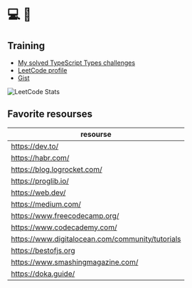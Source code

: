 # 💻 👋

## Training
- <a href="https://github.com/issues?q=is%3Aissue+author%3AGit-I985+repo%3Atype-challenges%2Ftype-challenges">My solved TypeScript Types challenges</a>
- <a href="https://leetcode.com/Git-I985/">LeetCode profile</a>
- <a href="https://gist.github.com/Git-I985">Gist</a>

![LeetCode Stats](https://leetcard.jacoblin.cool/Git-I985?theme=dark&font=Open%20Sans)

<!--
## Tools and technologies
<table>
    <tbody>
        <tr>
            <td>
                <strong>Develop with</strong>
            </td>
            <td>
                <img src="https://img.shields.io/static/v1?logo=webstorm&amp;message=webstorm%20%E2%9D%A4%EF%B8%8F&amp;color=%23f6f8fa&amp;labelColor=%23d0d7de&amp;style=for-the-badge&amp;logoColor=black&amp;label=" alt=""> 
                <img src="https://img.shields.io/static/v1?logo=PhpStorm&amp;message=PhpStorm&amp;color=%23f6f8fa&amp;labelColor=%23d0d7de&amp;style=for-the-badge&amp;logoColor=black&amp;label=" alt=""> 
                <img src="https://img.shields.io/static/v1?logo=Visual%20Studio%20Code&amp;message=VSCode&amp;color=%23f6f8fa&amp;labelColor=%23d0d7de&amp;style=for-the-badge&amp;label=&amp;logoColor=%23007ACC" alt=""> 
                <img src="https://img.shields.io/static/v1?logo=Postman&amp;message=Postman&amp;color=%23f6f8fa&amp;labelColor=%23d0d7de&amp;style=for-the-badge&amp;label=&amp;logoColor=" alt=""> 
                <img src="https://img.shields.io/static/v1?logo=Figma&amp;message=Figma&amp;color=%23f6f8fa&amp;labelColor=%23d0d7de&amp;style=for-the-badge&amp;label=&amp;logoColor=%23F24E1E" alt=""> 
                <img src="https://img.shields.io/static/v1?logo=Apple&amp;message=OSX%20/%20iOS&amp;color=%23f6f8fa&amp;labelColor=%23d0d7de&amp;style=for-the-badge&amp;logoColor=black&amp;label=" alt=""> 
                <img src="https://img.shields.io/static/v1?logo=Google%20Chrome&amp;message=Chrome&amp;color=%23f6f8fa&amp;labelColor=%23d0d7de&amp;style=for-the-badge&amp;label=" alt=""> 
                <img src="https://img.shields.io/static/v1?logo=linux&amp;message=Linux&amp;color=%23f6f8fa&amp;labelColor=%23d0d7de&amp;style=for-the-badge&amp;logoColor=black&amp;label=" alt=""> 
                <img src="https://img.shields.io/static/v1?logo=Windows&amp;message=Windows%207/10/11&amp;color=%23f6f8fa&amp;labelColor=%23d0d7de&amp;style=for-the-badge&amp;label=&amp;logoColor=%230078D6" alt="">
            </td>
        </tr>
        <tr>
            <td>
                <strong>Frameworks</strong>
            </td>
            <td>
                <img src="https://img.shields.io/static/v1?logo=vue.js&amp;message=tried%20Vue.js&amp;color=%23f6f8fa&amp;labelColor=%23d0d7de&amp;style=for-the-badge&amp;label=&amp;logoColor=%234FC08D" alt=""> 
                <img src="https://img.shields.io/static/v1?logo=gatsby&amp;message=work%20with%20gatsby.js&amp;color=%23f6f8fa&amp;labelColor=%23d0d7de&amp;style=for-the-badge&amp;label=&amp;logoColor=%23663399" alt=""> 
                <img src="https://img.shields.io/static/v1?logo=symfony&amp;message=tried%20Symfony&amp;color=%23f6f8fa&amp;labelColor=%23d0d7de&amp;style=for-the-badge&amp;logoColor=black&amp;label=" alt=""> 
                <img src="https://img.shields.io/static/v1?logo=react&amp;message=Work%20with%20React.js&amp;color=%23f6f8fa&amp;labelColor=%23d0d7de&amp;style=for-the-badge&amp;logoColor=black&amp;label=" alt=""> 
                <img src="https://img.shields.io/static/v1?logo=react&amp;message=Triied%20React%20Native%20&amp;color=%23f6f8fa&amp;labelColor=%23d0d7de&amp;style=for-the-badge&amp;logoColor=black&amp;label=" alt=""> 
                <img src="https://img.shields.io/static/v1?logo=pug&amp;message=Work%20with%20Pug.js&amp;color=%23f6f8fa&amp;labelColor=%23d0d7de&amp;style=for-the-badge&amp;label=&amp;logoColor=%23A86454" alt=""> 
                <img src="https://img.shields.io/static/v1?logo=express&amp;message=Work%20with%20Express.js&amp;color=%23f6f8fa&amp;labelColor=%23d0d7de&amp;style=for-the-badge&amp;logoColor=black&amp;label=" alt=""> 
                <img src="https://img.shields.io/static/v1?logo=laravel&amp;message=Tried%20Laravel&amp;color=%23f6f8fa&amp;labelColor=%23d0d7de&amp;style=for-the-badge&amp;label=" alt=""> 
                <img src="https://img.shields.io/static/v1?logo=jest&amp;message=Testing%20JS%20with%20Jest&amp;color=%23f6f8fa&amp;labelColor=%23d0d7de&amp;style=for-the-badge&amp;label=&amp;logoColor=%23C21325" alt=""> 
                <img src="https://img.shields.io/static/v1?logo=nestjs&amp;message=Wanna%20try%20Nest.js&amp;color=%23f6f8fa&amp;labelColor=%23d0d7de&amp;style=for-the-badge&amp;label=&amp;logoColor=%23E0234E" alt="">
            </td>
        </tr>
        <tr>
            <td>
                <strong>Languages</strong>
            </td>
            <td>
                <img src="https://img.shields.io/static/v1?logo=typescript&amp;message=learning%20and%20work%20with%20TS&amp;color=%23f6f8fa&amp;labelColor=%23d0d7de&amp;style=for-the-badge&amp;label=&amp;logoColor=%233178C6" alt=""> 
                <img src="https://img.shields.io/static/v1?logo=javascript&amp;message=middle%20JS&amp;color=%23f6f8fa&amp;labelColor=%23d0d7de&amp;style=for-the-badge&amp;label=&amp;logoColor=yellow" alt=""> 
                <img src="https://img.shields.io/static/v1?logo=php&amp;message=php%20intern%20but%20worked%20on%20it&amp;color=%23f6f8fa&amp;labelColor=%23d0d7de&amp;style=for-the-badge&amp;label=" alt=""> 
                <img src="https://img.shields.io/static/v1?logo=Python&amp;message=tried%20python&amp;color=%23f6f8fa&amp;labelColor=%23d0d7de&amp;style=for-the-badge&amp;label=&amp;logoColor=%233776AB" alt=""> 
                <img src="https://img.shields.io/static/v1?logo=cplusplus&amp;message=c%2B%2B%20first%20language&amp;color=%23f6f8fa&amp;labelColor=%23d0d7de&amp;style=for-the-badge&amp;label=&amp;logoColor=%2300599C" alt=""> 
                <img src="https://img.shields.io/static/v1?logo=mysql&amp;message=sql%20intern&amp;color=%23f6f8fa&amp;labelColor=%23d0d7de&amp;style=for-the-badge&amp;logoColor=black&amp;label=" alt=""> 
                <img src="https://img.shields.io/static/v1?logo=Postgresql&amp;message=wanna%20try%20PostgreSQL&amp;color=%23f6f8fa&amp;labelColor=%23d0d7de&amp;style=for-the-badge&amp;label=&amp;logoColor=%234169E1" alt=""> 
                <img src="https://img.shields.io/static/v1?logo=Microsoft%20SQL%20Server&amp;message=Learns%20MsSQL&amp;color=%23f6f8fa&amp;labelColor=%23d0d7de&amp;style=for-the-badge&amp;label=&amp;logoColor=%23CC2927" alt="">
            </td>
        </tr>
        <tr>
            <td>
                <strong>Other</strong>
            </td>
            <td>
                <img src="https://img.shields.io/static/v1?logo=netlify&amp;message=deployed%20on%20netlify&amp;color=%23f6f8fa&amp;labelColor=%23d0d7de&amp;style=for-the-badge&amp;label=" alt=""> 
                <img src="https://img.shields.io/static/v1?logo=Google%20Optimize&amp;message=Google%20Optimize&amp;color=%23f6f8fa&amp;labelColor=%23d0d7de&amp;style=for-the-badge&amp;label=" alt=""> 
                <img src="https://img.shields.io/static/v1?logo=Google%20Cloud&amp;message=Google%20App%20Script%20&amp;color=%23f6f8fa&amp;labelColor=%23d0d7de&amp;style=for-the-badge&amp;label=" alt=""> 
                <img src="https://img.shields.io/static/v1?logo=npm&amp;message=definitely%20npm&amp;color=%23f6f8fa&amp;labelColor=%23d0d7de&amp;style=for-the-badge&amp;label=" alt=""> 
                <img src="https://img.shields.io/static/v1?logo=git&amp;message=active%20uses%20git&amp;color=%23f6f8fa&amp;labelColor=%23d0d7de&amp;style=for-the-badge&amp;label=" alt=""> 
                <img src="https://img.shields.io/static/v1?logo=github&amp;message=github%20active%20user&amp;color=%23f6f8fa&amp;labelColor=%23d0d7de&amp;style=for-the-badge&amp;logoColor=black&amp;label=" alt=""> 
                <img src="https://img.shields.io/static/v1?logo=gitlab&amp;message=tried%20gitlab&amp;color=%23f6f8fa&amp;labelColor=%23d0d7de&amp;style=for-the-badge&amp;label=" alt=""> 
                <img src="https://img.shields.io/static/v1?logo=Jira&amp;message=Work%20with%20Jira&amp;color=%23f6f8fa&amp;labelColor=%23d0d7de&amp;style=for-the-badge&amp;label=&amp;logoColor=%230052CC" alt=""> 
                <img src="https://img.shields.io/static/v1?logo=bitbucket&amp;message=Work%20with%20bitbucket&amp;color=%23f6f8fa&amp;labelColor=%23d0d7de&amp;style=for-the-badge&amp;label=&amp;logoColor=%230052CC" alt="">
            </td>
        </tr>
    </tbody>    
</table>


## More Tooling and plugins 

- WebStorm
    - Theme: Darcula Darker
- VsCode
    - Font: JetBarins Mono
    - Themes: TokyoNight/CodeSandbox
- Chrome
    - [VisBug](https://github.com/GoogleChromeLabs/ProjectVisBug) extension
    - React Chrome Dev Tools
- iTerm

-->

## Favorite resourses

| resourse                                         |
|--------------------------------------------------|
| https://dev.to/                                  |
| https://habr.com/                                |
| https://blog.logrocket.com/                      |
| https://proglib.io/                              |
| https://web.dev/                                 |
| https://medium.com/                              |
| https://www.freecodecamp.org/                    |
| https://www.codecademy.com/                      |
| https://www.digitalocean.com/community/tutorials |
| https://bestofjs.org                             |
| https://www.smashingmagazine.com/                |
| https://doka.guide/                              |

<!--
## Projects in which I participated

| category                                                  | Project                                                                      | Role                                                                                          |
|-----------------------------------------------------------|------------------------------------------------------------------------------|-----------------------------------------------------------------------------------------------|
| DeFi, Crypto, Trading, huge trading platform content site | [PrimeXBT](https://primexbt.com)                                             | frontend developer long time support                                                          |
| DeFi, Crypto, Trading                                     | [TurboXBT](https://turboxbt.com)                                             | frontend developer, long time support                                                         |
| Marketing agency                                          | [PrimeAds](https://primeads.io/)                                             | main frontend developer                                                                       | 
| DeFi, Crypto, Trading, trading platform content site      | [PXBT](https://pxbt.eu)                                                      | Gatsby.js, React,  SSG, DeFi, main frontend developer                                         |
| DeFi, Crypto, Trading, Buy Crypto                         | [Baksta](https://baksta.com/)                                                | Gatsby.js, React, SSG, DeFi, project setup, Crypto                                            |
| DeFi, Crypto, Trading, marketing landing                  | [PrimeXBT landing](https://start.primexbt.com/)                              | Gatsby.js, React,  SSG, DeFi, main frontend developer                                         |
| DeFi, Crypto, Trading, marketing landing                  | [PrimeXBT landing Copy-Trading](https://start.primexbt.com/strategy-manager) | Gatsby.js, React,  SSG, DeFi, main frontend developer                                         |
| Software develop agency landing                           | [Release Candidate](https://rc-technologies.com/)                            | main frontend developer                                                                       |
| CRM                                                       | [amoCRM](https://www.amocrm.ru/)                                             | backend php developer, internal automation                                                    |
| DeFi, Crypto, Trading                                     | [Whale Digital Services](https://whale-ds.com/)                              | frontend support                                                                              |
| Motorola radio stations licenses shop                     | [Motorola License](https://motorola-license.ru/)                             | PHP developer support, Tinkoff bank private API integration                                   |
| radio stations software FTP server frontend               | [RADIOSOFTWARE.ONLINE](https://radiosoftware.online/)                        | PHP, Apache SSI (Server Side Includes, Yandex Metrika, Google Analytics, FTP Server frontend) |
| -                                                         | [Art-Active](https://www.art-active.ru/)                                     | PHP, Wordpress, support, freelance                                                            |
-->
